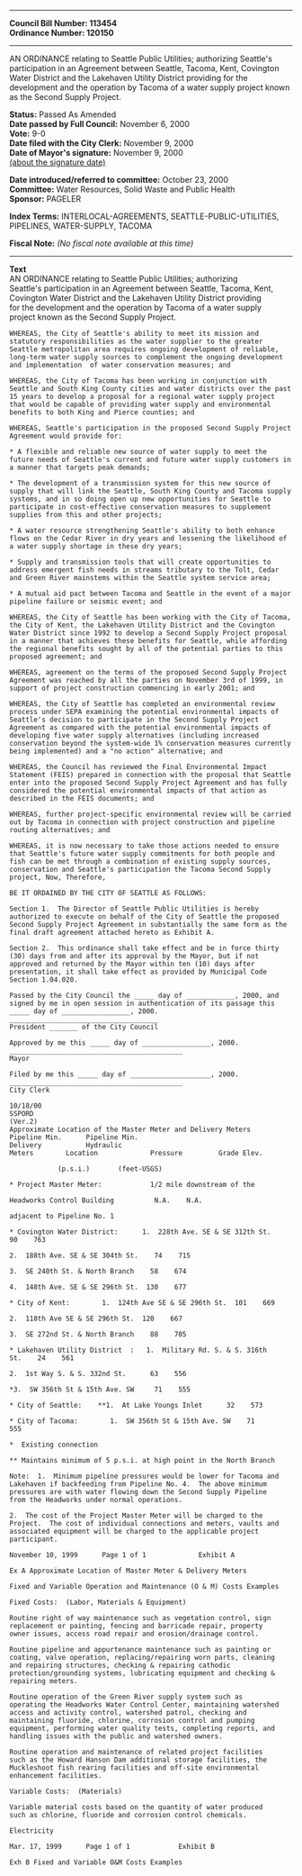 * * * * *  
  
**Council Bill Number: [](#h0)[](#h2)113454**   
**Ordinance Number: 120150**  
  
* * * * *  
  
AN ORDINANCE relating to Seattle Public Utilities; authorizing Seattle's participation in an Agreement between Seattle, Tacoma, Kent, Covington Water District and the Lakehaven Utility District providing for the development and the operation by Tacoma of a water supply project known as the Second Supply Project.  
  
**Status:** Passed As Amended   
**Date passed by Full Council:** November 6, 2000   
**Vote:** 9-0   
**Date filed with the City Clerk:** November 9, 2000   
**Date of Mayor's signature:** November 9, 2000   
[(about the signature date)](/~public/approvaldate.htm)   
  
  
**Date introduced/referred to committee:** October 23, 2000   
**Committee:** Water Resources, Solid Waste and Public Health   
**Sponsor:** PAGELER   
  
**Index Terms:** INTERLOCAL-AGREEMENTS, SEATTLE-PUBLIC-UTILITIES, PIPELINES, WATER-SUPPLY, TACOMA  
  
**Fiscal Note:** *(No fiscal note available at this time)*  
  
* * * * *  
  
**Text**  
    AN ORDINANCE relating to Seattle Public Utilities; authorizing  
    Seattle's participation in an Agreement between Seattle, Tacoma, Kent,  
    Covington Water District and the Lakehaven Utility District providing  
    for the development and the operation by Tacoma of a water supply  
    project known as the Second Supply Project.  
  
    WHEREAS, the City of Seattle's ability to meet its mission and  
    statutory responsibilities as the water supplier to the greater  
    Seattle metropolitan area requires ongoing development of reliable,  
    long-term water supply sources to complement the ongoing development  
    and implementation  of water conservation measures; and  
  
    WHEREAS, the City of Tacoma has been working in conjunction with  
    Seattle and South King County cities and water districts over the past  
    15 years to develop a proposal for a regional water supply project  
    that would be capable of providing water supply and environmental  
    benefits to both King and Pierce counties; and  
  
    WHEREAS, Seattle's participation in the proposed Second Supply Project  
    Agreement would provide for:  
  
    * A flexible and reliable new source of water supply to meet the  
    future needs of Seattle's current and future water supply customers in  
    a manner that targets peak demands;  
  
    * The development of a transmission system for this new source of  
    supply that will link the Seattle, South King County and Tacoma supply  
    systems, and in so doing open up new opportunities for Seattle to  
    participate in cost-effective conservation measures to supplement  
    supplies from this and other projects;  
  
    * A water resource strengthening Seattle's ability to both enhance  
    flows on the Cedar River in dry years and lessening the likelihood of  
    a water supply shortage in these dry years;  
  
    * Supply and transmission tools that will create opportunities to  
    address emergent fish needs in streams tributary to the Tolt, Cedar  
    and Green River mainstems within the Seattle system service area;  
  
    * A mutual aid pact between Tacoma and Seattle in the event of a major  
    pipeline failure or seismic event; and  
  
    WHEREAS, the City of Seattle has been working with the City of Tacoma,  
    the City of Kent, the Lakehaven Utility District and the Covington  
    Water District since 1992 to develop a Second Supply Project proposal  
    in a manner that achieves these benefits for Seattle, while affording  
    the regional benefits sought by all of the potential parties to this  
    proposed agreement; and  
  
    WHEREAS, agreement on the terms of the proposed Second Supply Project  
    Agreement was reached by all the parties on November 3rd of 1999, in  
    support of project construction commencing in early 2001; and  
  
    WHEREAS, the City of Seattle has completed an environmental review  
    process under SEPA examining the potential environmental impacts of  
    Seattle's decision to participate in the Second Supply Project  
    Agreement as compared with the potential environmental impacts of  
    developing five water supply alternatives (including increased  
    conservation beyond the system-wide 1% conservation measures currently  
    being implemented) and a "no action" alternative; and  
  
    WHEREAS, the Council has reviewed the Final Environmental Impact  
    Statement (FEIS) prepared in connection with the proposal that Seattle  
    enter into the proposed Second Supply Project Agreement and has fully  
    considered the potential environmental impacts of that action as  
    described in the FEIS documents; and  
  
    WHEREAS, further project-specific environmental review will be carried  
    out by Tacoma in connection with project construction and pipeline  
    routing alternatives; and  
  
    WHEREAS, it is now necessary to take those actions needed to ensure  
    that Seattle's future water supply commitments for both people and  
    fish can be met through a combination of existing supply sources,  
    conservation and Seattle's participation the Tacoma Second Supply  
    project, Now, Therefore,  
  
    BE IT ORDAINED BY THE CITY OF SEATTLE AS FOLLOWS:  
  
    Section 1.  The Director of Seattle Public Utilities is hereby  
    authorized to execute on behalf of the City of Seattle the proposed  
    Second Supply Project Agreement in substantially the same form as the  
    final draft agreement attached hereto as Exhibit A.  
  
    Section 2.  This ordinance shall take effect and be in force thirty  
    (30) days from and after its approval by the Mayor, but if not  
    approved and returned by the Mayor within ten (10) days after  
    presentation, it shall take effect as provided by Municipal Code  
    Section 1.04.020.  
  
    Passed by the City Council the _____ day of ____________, 2000, and  
    signed by me in open session in authentication of its passage this  
    _____ day of _________________, 2000.  
    _____________________________________  
    President _______ of the City Council  
  
    Approved by me this _____ day of _________________, 2000.  
    ___________________________________________  
    Mayor  
  
    Filed by me this _____ day of ____________________, 2000.  
    ___________________________________________  
    City Clerk  
  
    10/18/00  
    SSPORD  
    (Ver.2)  
    Approximate Location of the Master Meter and Delivery Meters  
    Pipeline Min.      Pipeline Min.  
    Delivery           Hydraulic  
    Meters        Location             Pressure         Grade Elev.  
  
                (p.s.i.)       (feet-USGS)  
  
    * Project Master Meter:            1/2 mile downstream of the  
  
    Headworks Control Building          N.A.    N.A.  
  
    adjacent to Pipeline No. 1  
  
    * Covington Water District:      1.  228th Ave. SE & SE 312th St.  
    90    763  
  
    2.  188th Ave. SE & SE 304th St.    74    715  
  
    3.  SE 240th St. & North Branch    58    674  
  
    4.  148th Ave. SE & SE 296th St.  130    677  
  
    * City of Kent:        1.  124th Ave SE & SE 296th St.  101    669  
  
    2.  118th Ave SE & SE 296th St.  120    667  
  
    3.  SE 272nd St. & North Branch    88    705  
  
    * Lakehaven Utility District  :   1.  Military Rd. S. & S. 316th  
    St.    24    561  
  
    2.  1st Way S. & S. 332nd St.      63    556  
  
    *3.  SW 356th St & 15th Ave. SW     71    555  
  
    * City of Seattle:    **1.  At Lake Youngs Inlet      32    573  
  
    * City of Tacoma:        1.  SW 356th St & 15th Ave. SW    71  
    555  
  
    *  Existing connection  
  
    ** Maintains minimum of 5 p.s.i. at high point in the North Branch  
  
    Note:  1.  Minimum pipeline pressures would be lower for Tacoma and  
    Lakehaven if backfeeding from Pipeline No. 4.  The above minimum  
    pressures are with water flowing down the Second Supply Pipeline  
    from the Headworks under normal operations.  
  
    2.  The cost of the Project Master Meter will be charged to the  
    Project.  The cost of individual connections and meters, vaults and  
    associated equipment will be charged to the applicable project  
    participant.  
  
    November 10, 1999      Page 1 of 1             Exhibit A  
  
    Ex A Approximate Location of Master Meter & Delivery Meters  
  
    Fixed and Variable Operation and Maintenance (O & M) Costs Examples  
  
    Fixed Costs:  (Labor, Materials & Equipment)  
  
    Routine right of way maintenance such as vegetation control, sign  
    replacement or painting, fencing and barricade repair, property  
    owner issues, access road repair and erosion/drainage control.  
  
    Routine pipeline and appurtenance maintenance such as painting or  
    coating, valve operation, replacing/repairing worn parts, cleaning  
    and repairing structures, checking & repairing cathodic  
    protection/grounding systems, lubricating equipment and checking &  
    repairing meters.  
  
    Routine operation of the Green River supply system such as  
    operating the Headworks Water Control Center, maintaining watershed  
    access and activity control, watershed patrol, checking and  
    maintaining fluoride, chlorine, corrosion control and pumping  
    equipment, performing water quality tests, completing reports, and  
    handling issues with the public and watershed owners.  
  
    Routine operation and maintenance of related project facilities  
    such as the Howard Hanson Dam additional storage facilities, the  
    Muckleshoot fish rearing facilities and off-site environmental  
    enhancement facilities.  
  
    Variable Costs:  (Materials)  
  
    Variable material costs based on the quantity of water produced  
    such as chlorine, fluoride and corrosion control chemicals.  
  
    Electricity  
  
    Mar. 17, 1999      Page 1 of 1            Exhibit B  
  
    Exh B Fixed and Variable O&M Costs Examples  
